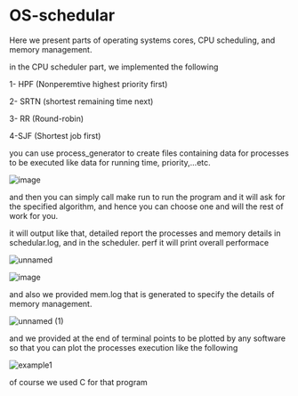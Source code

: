 # OS-schedular

Here we present parts of operating systems cores, CPU scheduling, and memory management.

in the CPU scheduler part, we implemented the following 

1-  HPF (Nonperemtive highest priority first)

2- SRTN (shortest remaining time next)

3- RR (Round-robin)

4-SJF (Shortest job first)

you can use process_generator to create files containing data for processes to be executed like data for running time, priority,...etc.

![image](https://user-images.githubusercontent.com/69484554/154485476-0dd65fbe-8e3f-4130-a158-1cbd69117ac4.png)


and then you can simply call make run to run the program and it will ask for the specified algorithm, and hence you can choose one and will the rest of work for you.

it will output like that, detailed report the processes and memory details in schedular.log, and in the scheduler. perf it will print overall performace

![unnamed](https://user-images.githubusercontent.com/69484554/154486099-c96f2f5e-fa25-46cf-8a47-6b174a2cc457.png)


![image](https://user-images.githubusercontent.com/69484554/154485785-93c40557-cc7f-49b5-9937-b4407dce9da9.png)


and also we provided mem.log that is generated to specify the details of memory management.


![unnamed (1)](https://user-images.githubusercontent.com/69484554/154486355-088c0e60-3953-4e60-9735-d7691c502a3f.png)


and we provided at the end of terminal points to be plotted by any software so that you can plot the processes execution like the following



![example1](https://user-images.githubusercontent.com/69484554/154486536-996c60c9-f094-442a-a828-2b2932eb16ed.png)

of course we used C for that program


